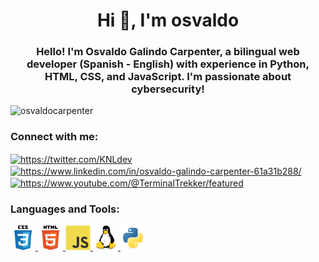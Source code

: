 <h1 align="center">Hi 👋, I'm osvaldo</h1>
<h3 align="center">Hello! I'm Osvaldo Galindo Carpenter, a bilingual web developer (Spanish - English) with experience in Python, HTML, CSS, and JavaScript. I'm passionate about cybersecurity!</h3>

<p align="left"> <img src="https://komarev.com/ghpvc/?username=osvaldocarpenter&label=Profile%20views&color=0e75b6&style=flat" alt="osvaldocarpenter" /> </p>

<h3 align="left">Connect with me:</h3>
<p align="left">
<a href="twitter.com/knldev" target="blank"><img align="center" src="https://raw.githubusercontent.com/rahuldkjain/github-profile-readme-generator/master/src/images/icons/Social/twitter.svg" alt="https://twitter.com/KNLdev" height="30" width="40" /></a>
<a href="https://www.linkedin.com/in/osvaldo-galindo-carpenter-61a31b288/" target="blank"><img align="center" src="https://raw.githubusercontent.com/rahuldkjain/github-profile-readme-generator/master/src/images/icons/Social/linked-in-alt.svg" alt="https://www.linkedin.com/in/osvaldo-galindo-carpenter-61a31b288/" height="30" width="40" /></a>
<a href="www.youtube.com/channel/ucxnhumdlizaffgm4kbib-cg" target="blank"><img align="center" src="https://raw.githubusercontent.com/rahuldkjain/github-profile-readme-generator/master/src/images/icons/Social/youtube.svg" alt="https://www.youtube.com/@TerminalTrekker/featured" height="30" width="40" /></a>
</p>

<h3 align="left">Languages and Tools:</h3>
<p align="left"> <a href="https://www.w3schools.com/css/" target="_blank" rel="noreferrer"> <img src="https://raw.githubusercontent.com/devicons/devicon/master/icons/css3/css3-original-wordmark.svg" alt="css3" width="40" height="40"/> </a> <a href="https://www.w3.org/html/" target="_blank" rel="noreferrer"> <img src="https://raw.githubusercontent.com/devicons/devicon/master/icons/html5/html5-original-wordmark.svg" alt="html5" width="40" height="40"/> </a> <a href="https://developer.mozilla.org/en-US/docs/Web/JavaScript" target="_blank" rel="noreferrer"> <img src="https://raw.githubusercontent.com/devicons/devicon/master/icons/javascript/javascript-original.svg" alt="javascript" width="40" height="40"/> </a> <a href="https://www.linux.org/" target="_blank" rel="noreferrer"> <img src="https://raw.githubusercontent.com/devicons/devicon/master/icons/linux/linux-original.svg" alt="linux" width="40" height="40"/> </a> <a href="https://www.python.org" target="_blank" rel="noreferrer"> <img src="https://raw.githubusercontent.com/devicons/devicon/master/icons/python/python-original.svg" alt="python" width="40" height="40"/> </a> </p>
